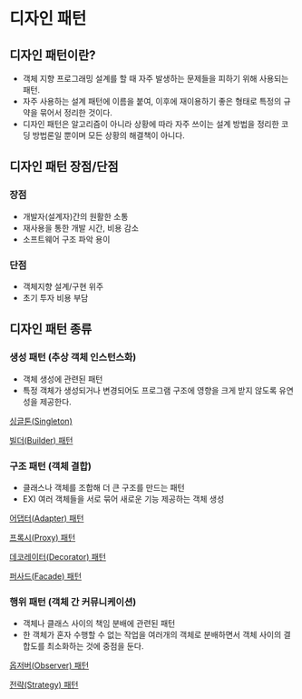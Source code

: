 # **디자인 패턴**

## **디자인 패턴이란?**

- 객체 지향 프로그래밍 설계를 할 때 자주 발생하는 문제들을 피하기 위해 사용되는 패턴.
- 자주 사용하는 설계 패턴에 이름을 붙여, 이후에 재이용하기 좋은 형태로 특정의 규약을 묶어서 정리한 것이다.
- 디자인 패턴은 알고리즘이 아니라 상황에 따라 자주 쓰이는 설계 방법을 정리한 코딩 방법론일 뿐이며 모든 상황의 해결책이 아니다.

## **디자인 패턴 장점/단점**

### **장점**

- 개발자(설계자)간의 원활한 소통
- 재사용을 통한 개발 시간, 비용 감소
- 소프트웨어 구조 파악 용이

### **단점**

- 객체지향 설계/구현 위주
- 초기 투자 비용 부담

## **디자인 패턴 종류**

### **생성 패턴 (추상 객체 인스턴스화)**

- 객체 생성에 관련된 패턴
- 특정 객체가 생성되거나 변경되어도 프로그램 구조에 영향을 크게 받지 않도록 유연성을 제공한다.

[싱글톤(Singleton)](./Singleton.md)

[빌더(Builder) 패턴](./Builder.md)

### **구조 패턴 (객체 결합)**

- 클래스나 객체를 조합해 더 큰 구조를 만드는 패턴
- EX) 여러 객체들을 서로 묶어 새로운 기능 제공하는 객체 생성

[어댑터(Adapter) 패턴](./Adapter.md)

[프록시(Proxy) 패턴](./Proxy.md)

[데코레이터(Decorator) 패턴](./Decorator.md)

[퍼사드(Facade) 패턴](./Facade.md)

### **행위 패턴 (객체 간 커뮤니케이션)**

- 객체나 클래스 사이의 책임 분배에 관련된 패턴
- 한 객체가 혼자 수행할 수 없는 작업을 여러개의 객체로 분배하면서 객체 사이의 결합도를 최소화하는 것에 중점을 둔다.

[옵저버(Observer) 패턴](./Observer.md)

[전략(Strategy) 패턴](./Strategy.md)
